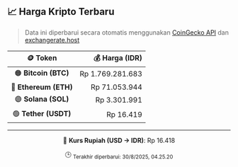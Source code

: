 

<!-- HARGA_KRIPTO -->
## 📈 Harga Kripto Terbaru

> Data ini diperbarui secara otomatis menggunakan [CoinGecko API](https://www.coingecko.com/) dan [exchangerate.host](https://exchangerate.host/)

<div align="center">

| 🪙 Token | 💰 Harga (IDR) |
|:------:|---------------:|
| 🟠 **Bitcoin (BTC)**   | Rp 1.769.281.683 |
| 🔵 **Ethereum (ETH)**  | Rp 71.053.944 |
| 🟣 **Solana (SOL)**    | Rp 3.301.991 |
| 🟢 **Tether (USDT)**   | Rp 16.419 |

---

💱 **Kurs Rupiah (USD → IDR)**: Rp 16.418

🕒 <sub>Terakhir diperbarui: 30/8/2025, 04.25.20</sub>

</div>
<!-- /HARGA_KRIPTO -->